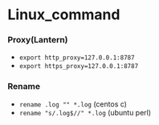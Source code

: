 # Linux_command

### Proxy(Lantern)
- `export http_proxy=127.0.0.1:8787`
- `export https_proxy=127.0.0.1:8787`

### Rename
- `rename .log "" *.log` (centos c)
- `rename "s/.log$//" *.log` (ubuntu perl)
